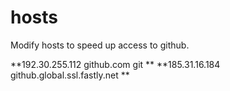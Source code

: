 # hosts
Modify hosts to speed up access to github.

**192.30.255.112  github.com git **
**185.31.16.184 github.global.ssl.fastly.net  **
